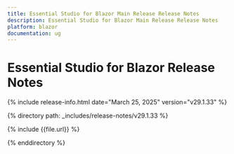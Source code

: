 ```yaml
---
title: Essential Studio for Blazor Main Release Release Notes  
description: Essential Studio for Blazor Main Release Release Notes  
platform: blazor
documentation: ug
---
```


# Essential Studio for Blazor  Release Notes  

{% include release-info.html date="March 25, 2025"  version="v29.1.33" %}

{% directory path: _includes/release-notes/v29.1.33 %}

{% include {{file.url}} %}

{% enddirectory %}